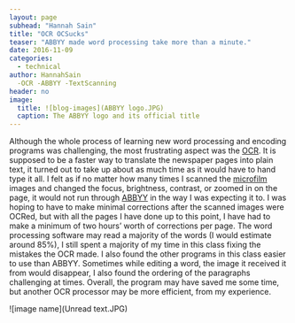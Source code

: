 ```yaml
---
layout: page
subhead: "Hannah Sain"
title: "OCR OCSucks"
teaser: "ABBYY made word processing take more than a minute."
date: 2016-11-09
categories:
  - technical
author: HannahSain
  -OCR -ABBYY -TextScanning
header: no
image:
  title: ![blog-images](ABBYY logo.JPG)
  caption: The ABBYY logo and its official title
---
```

Although the whole process of learning new word processing and encoding programs was challenging, the most frustrating aspect was the [OCR]( https://www.abbyy.com/en-us/finereader/about-ocr/what-is-ocr/). It is supposed to be a faster way to translate the newspaper pages into plain text, it turned out to take up about as much time as it would have to hand type it all. I felt as if no matter how many times I scanned the [microfilm]( https://www.nedcc.org/free-resources/preservation-leaflets/6.-reformatting/6.1-microfilm-and-microfiche) images and changed the focus, brightness, contrast, or zoomed in on the page, it would not run through [ABBYY]( https://www.abbyy.com/en-us/) in the way I was expecting it to. I was hoping to have to make minimal corrections after the scanned images were OCRed, but with all the pages I have done up to this point, I have had to make a minimum of two hours’ worth of corrections per page. The word processing software may read a majority of the words (I would estimate around 85%), I still spent a majority of my time in this class fixing the mistakes the OCR made. I also found the other programs in this class easier to use than ABBYY. Sometimes while editing a word, the image it received it from would disappear, I also found the ordering of the paragraphs challenging at times. Overall, the program may have saved me some time, but another OCR processor may be more efficient, from my experience.

![image name](Unread text.JPG)
